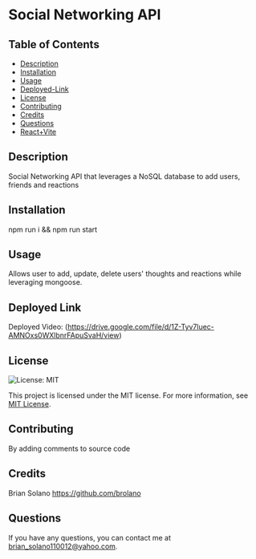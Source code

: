 # Social Networking API

## Table of Contents
- [Description](#description)
- [Installation](#installation)
- [Usage](#usage)
- [Deployed-Link](#deployed-link)
- [License](#license)
- [Contributing](#contributing)
- [Credits](#credits)
- [Questions](#questions)
- [React+Vite](#react--vite)

## Description
Social Networking API that leverages a NoSQL database to add users, friends and reactions

## Installation
npm run i && npm run start

## Usage
Allows user to add, update, delete users' thoughts and reactions while leveraging mongoose.
## Deployed Link

Deployed Video: (https://drive.google.com/file/d/1Z-Tyv7luec-AMNOxs0WXlbnrFApuSvaH/view)

## License
![License: MIT](https://img.shields.io/badge/License-MIT-yellow.svg)

This project is licensed under the MIT license. For more information, see [MIT License](https://opensource.org/licenses/MIT).


## Contributing
By adding comments to source code

## Credits
Brian Solano https://github.com/brolano

## Questions
If you have any questions, you can contact me at [brian_solano110012@yahoo.com](mailto:brian_solano110012@yahoo.com).
